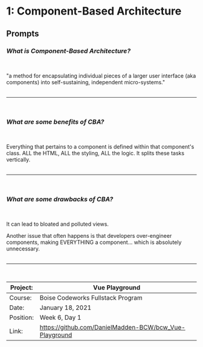 # 1: Component-Based Architecture

## Prompts

### *What is Component-Based Architecture?*
<br/>

"a method for encapsulating individual pieces of a larger user interface (aka components) into self-sustaining, independent micro-systems."
<br/><br/><hr/><br/>

### *What are some benefits of CBA?*
<br/>

Everything that pertains to a component is defined within that component's class. ALL the HTML, ALL the styling, ALL the logic. It splits these tasks vertically.
<br/><br/><hr/><br/>

### *What are some drawbacks of CBA?*
<br/>

It can lead to bloated and polluted views.

Another issue that often happens is that developers over-engineer components, making EVERYTHING a component... which is absolutely unnecessary.
<br/><br/><hr/><br/>

| Project:  | Vue Playground                     |
|-----------|-----------------------------------|
| Course:   | Boise Codeworks Fullstack Program |
| Date:     | January 18, 2021                  |
| Position: | Week 6, Day 1                     |
| Link: | https://github.com/DanielMadden-BCW/bcw_Vue-Playground |